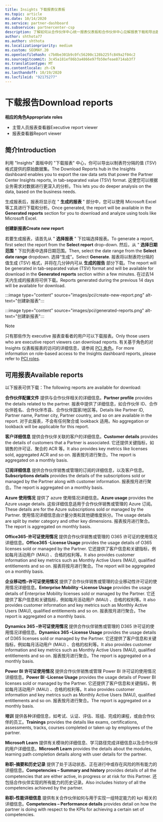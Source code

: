 ```yaml
---
title: Insights 下载报表仪表板
ms.topic: article
ms.date: 10/14/2020
ms.service: partner-dashboard
ms.subservice: partnercenter-csp
description: 了解如何从合作伙伴中心统一报表仪表板和合作伙伴中心见解报表下载和导出数据。
author: shthota77
ms.author: shthota
ms.localizationpriority: medium
ms.custom: SEOMAY.20
ms.openlocfilehash: c7b0be301b9c0fc56200c128b225fc849a2f04c2
ms.sourcegitcommit: 3c45a181ef86b3a4866e97fb50efeae8714ab3f7
ms.translationtype: MT
ms.contentlocale: zh-CN
ms.lasthandoff: 10/19/2020
ms.locfileid: "92175277"
---
```

# <a name="download-reports"></a><span data-ttu-id="23b52-103">下载报告</span><span class="sxs-lookup"><span data-stu-id="23b52-103">Download reports</span></span>

<span data-ttu-id="23b52-104">**相应的角色**</span><span class="sxs-lookup"><span data-stu-id="23b52-104">**Appropriate roles**</span></span>
- <span data-ttu-id="23b52-105">主管人员报表查看器</span><span class="sxs-lookup"><span data-stu-id="23b52-105">Executive report viewer</span></span>
- <span data-ttu-id="23b52-106">报表查看器</span><span class="sxs-lookup"><span data-stu-id="23b52-106">Report viewer</span></span>

## <a name="introduction"></a><span data-ttu-id="23b52-107">简介</span><span class="sxs-lookup"><span data-stu-id="23b52-107">Introduction</span></span>

<span data-ttu-id="23b52-108">利用 "Insights" 面板中的 "下载报表" 中心，你可以导出以制表符分隔的值 (TSV) 格式提供的原始数据集。</span><span class="sxs-lookup"><span data-stu-id="23b52-108">The Download Reports hub in the Insights dashboard enables you to export the raw data sets that power the Partner Center Insights reports, in tab-separated value (TSV) format.</span></span> <span data-ttu-id="23b52-109">这使您可以根据业务需求对数据进行更深入的分析。</span><span class="sxs-lookup"><span data-stu-id="23b52-109">This lets you do deeper analysis on the data, based on the business needs.</span></span>

<span data-ttu-id="23b52-110">生成报表后，报表将显示在 " **生成的报表** " 部分中，您可以使用 Microsoft Excel 等工具进行下载和分析。</span><span class="sxs-lookup"><span data-stu-id="23b52-110">Once generated, the report  will be available in the **Generated reports** section for you to download and analyze using tools like Microsoft Excel.</span></span>

<span data-ttu-id="23b52-111">**创建新报表**</span><span class="sxs-lookup"><span data-stu-id="23b52-111">**Create new report**</span></span>

<span data-ttu-id="23b52-112">若要生成报表，请首先从 " **选择报表** " 下拉端选择报表。</span><span class="sxs-lookup"><span data-stu-id="23b52-112">To generate a report, first select the report from the **Select report** drop-down.</span></span> <span data-ttu-id="23b52-113">然后，从 " **选择日期范围** " 下拉列表中选择日期范围。</span><span class="sxs-lookup"><span data-stu-id="23b52-113">Then, select the date range from the **Select date range** dropdown.</span></span> <span data-ttu-id="23b52-114">选择“生成”。</span><span class="sxs-lookup"><span data-stu-id="23b52-114">Select **Generate**.</span></span> <span data-ttu-id="23b52-115">报表将以制表符分隔的值生成 (TSV) 格式，并将在几分钟内可从 **生成的报告** 部分下载。</span><span class="sxs-lookup"><span data-stu-id="23b52-115">The report will be generated in tab-separated value (TSV) format and will be available for download in the **Generated reports** section within a few minutes.</span></span> <span data-ttu-id="23b52-116">在过去14天内生成的报表将可供下载。</span><span class="sxs-lookup"><span data-stu-id="23b52-116">Reports generated during the previous 14 days will be available for download.</span></span>

:::image type="content" source="images/pci/create-new-report.png" alt-text="创建新报表":::

:::image type="content" source="images/pci/generated-reports.png" alt-text="创建新报表":::

>[!NOTE] 
><span data-ttu-id="23b52-119">只有那些作为 executive 报表查看者的用户可以下载报表。</span><span class="sxs-lookup"><span data-stu-id="23b52-119">Only those users who are executive report viewers can download reports.</span></span> <span data-ttu-id="23b52-120">有关基于角色的对 Insights 仪表板报表的访问的详细信息，请参阅 [PCI 角色](pci-roles.md)。</span><span class="sxs-lookup"><span data-stu-id="23b52-120">For more information on role-based access to the Insights dashboard reports, please refer to [PCI roles](pci-roles.md).</span></span> 

## <a name="available-reports"></a><span data-ttu-id="23b52-121">可用报表</span><span class="sxs-lookup"><span data-stu-id="23b52-121">Available reports</span></span>

<span data-ttu-id="23b52-122">以下报表可供下载：</span><span class="sxs-lookup"><span data-stu-id="23b52-122">The following reports are available for download:</span></span>

<span data-ttu-id="23b52-123">**合作伙伴配置文件** 提供与合作伙伴相关的详细信息。</span><span class="sxs-lookup"><span data-stu-id="23b52-123">**Partner profile** provides the details related to the partner.</span></span> <span data-ttu-id="23b52-124">报表中提供了详细信息，如合作伙伴 ID、合作伙伴姓名、合作伙伴市县、合作伙伴国家/地区等。</span><span class="sxs-lookup"><span data-stu-id="23b52-124">Details like Partner ID, Partner name, Partner city, Partner country, and so on are available in the report.</span></span> <span data-ttu-id="23b52-125">对于此报表，不会有任何聚合或 lookback 适用。</span><span class="sxs-lookup"><span data-stu-id="23b52-125">No aggregation or lookback will be applicable for this report.</span></span>

<span data-ttu-id="23b52-126">**客户详细信息** 提供合作伙伴关联的客户的详细信息。</span><span class="sxs-lookup"><span data-stu-id="23b52-126">**Customer details** provides the details of customers that a Partner is associated.</span></span> <span data-ttu-id="23b52-127">它还提供关键指标，如销售的许可证、聚合的 ACR 等。</span><span class="sxs-lookup"><span data-stu-id="23b52-127">It also provides key metrics like licenses sold, aggregated ACR and so on.</span></span> <span data-ttu-id="23b52-128">报表按月进行聚合。</span><span class="sxs-lookup"><span data-stu-id="23b52-128">The report is aggregated on a monthly basis.</span></span>

<span data-ttu-id="23b52-129">**订阅详细信息** 提供合作伙伴销售或管理的订阅的详细信息，以及客户信息。</span><span class="sxs-lookup"><span data-stu-id="23b52-129">**Subscriptions details** provides the details of the subscriptions sold or managed by the Partner along with customer information.</span></span> <span data-ttu-id="23b52-130">报表按月进行聚合。</span><span class="sxs-lookup"><span data-stu-id="23b52-130">The report is aggregated on a monthly basis.</span></span>

<span data-ttu-id="23b52-131">**Azure 使用情况** 提供了 azure 使用情况详细信息。</span><span class="sxs-lookup"><span data-stu-id="23b52-131">**Azure usage** provides the Azure usage details.</span></span> <span data-ttu-id="23b52-132">这些详细信息适用于合作伙伴销售或管理的 Azure 订阅。</span><span class="sxs-lookup"><span data-stu-id="23b52-132">These details are for the Azure subscriptions sold or managed by the Partner.</span></span> <span data-ttu-id="23b52-133">使用情况详细信息由计量分类和其他键维度拆分。</span><span class="sxs-lookup"><span data-stu-id="23b52-133">The usage details are split by meter category and other key dimensions.</span></span> <span data-ttu-id="23b52-134">报表按月进行聚合。</span><span class="sxs-lookup"><span data-stu-id="23b52-134">The report is aggregated on monthly basis.</span></span>

<span data-ttu-id="23b52-135">**Office365-许可证使用情况** 提供合作伙伴销售或管理的 O365 许可证的使用情况详细信息。</span><span class="sxs-lookup"><span data-stu-id="23b52-135">**Office365 -License Usage** provides the usage details of O365 licenses sold or managed by the Partner.</span></span> <span data-ttu-id="23b52-136">它还提供了客户信息和关键指标，例如每月活动用户 (MAU) 、合格的权利等。</span><span class="sxs-lookup"><span data-stu-id="23b52-136">It also provides customer information and key metrics such as Monthly Active Users (MAU), qualified entitlements and so on.</span></span> <span data-ttu-id="23b52-137">报表将按月进行聚合。</span><span class="sxs-lookup"><span data-stu-id="23b52-137">The report will be aggregated on a monthly basis.</span></span>

<span data-ttu-id="23b52-138">**企业移动性–许可证使用情况**  提供了合作伙伴销售或管理的企业移动性许可证的使用情况详细信息。</span><span class="sxs-lookup"><span data-stu-id="23b52-138">**Enterprise Mobility –License Usage**  provides the usage details of Enterprise Mobility licenses sold or managed by the Partner.</span></span> <span data-ttu-id="23b52-139">它还提供了客户信息和关键指标，例如每月活动用户 (MAU) 、合格的权利等。</span><span class="sxs-lookup"><span data-stu-id="23b52-139">It also provides customer information and key metrics such as Monthly Active Users (MAU), qualified entitlements and so on.</span></span> <span data-ttu-id="23b52-140">报表按月进行聚合。</span><span class="sxs-lookup"><span data-stu-id="23b52-140">The report is aggregated on a monthly basis.</span></span>

<span data-ttu-id="23b52-141">**Dynamics 365 –许可证使用情况** 提供合作伙伴销售或管理的 D365 许可证的使用情况详细信息。</span><span class="sxs-lookup"><span data-stu-id="23b52-141">**Dynamics 365 –License Usage** provides the usage details of D365 licenses sold or managed by the Partner.</span></span> <span data-ttu-id="23b52-142">它还提供了客户信息和关键指标，例如每月活动用户 (MAU) 、合格的权利等。</span><span class="sxs-lookup"><span data-stu-id="23b52-142">It also provides customer information and key metrics such as Monthly Active Users (MAU), qualified entitlements and so on.</span></span> <span data-ttu-id="23b52-143">报表按月进行聚合。</span><span class="sxs-lookup"><span data-stu-id="23b52-143">The report is aggregated on a monthly basis.</span></span>

<span data-ttu-id="23b52-144">**Power BI 许可证使用情况** 提供合作伙伴销售或管理 Power BI 许可证的使用情况详细信息。</span><span class="sxs-lookup"><span data-stu-id="23b52-144">**Power BI -License Usage** provides the usage details of Power BI licenses sold or managed by the Partner.</span></span> <span data-ttu-id="23b52-145">它还提供了客户信息和关键指标，例如每月活动用户 (MAU) 、合格的权利等。</span><span class="sxs-lookup"><span data-stu-id="23b52-145">It also provides customer information and key metrics such as Monthly Active Users (MAU), qualified entitlements and so on.</span></span> <span data-ttu-id="23b52-146">报表按月进行聚合。</span><span class="sxs-lookup"><span data-stu-id="23b52-146">The report is aggregated on a monthly basis.</span></span>

<span data-ttu-id="23b52-147">**培训** 提供各种详细信息，如考试、认证、评估、班组、完成的课程，或由合作伙伴的员工。</span><span class="sxs-lookup"><span data-stu-id="23b52-147">**Trainings** provides the details like exams, certifications, assessments, tracks, courses completed or taken up by employees of the partner.</span></span>

<span data-ttu-id="23b52-148">**Microsoft Learn** 提供有关模块的详细信息、学习路径完成详细信息以及合作伙伴的用户详细信息。</span><span class="sxs-lookup"><span data-stu-id="23b52-148">**Microsoft Learn** provides the details about the modules, learning path completion details along with user details for the partner.</span></span>

<span data-ttu-id="23b52-149">**称职–摘要和历史记录** 提供了处于活动状态、正在进行中或存在风险的所有能力的详细信息。</span><span class="sxs-lookup"><span data-stu-id="23b52-149">**Competencies – Summary and history** provides details of all the competencies that are either active, in progress or at risk for this Partner.</span></span> <span data-ttu-id="23b52-150">还包括合作伙伴实现的所有能力的历史记录。</span><span class="sxs-lookup"><span data-stu-id="23b52-150">Also includes history of all the competencies achieved by the partner.</span></span>

<span data-ttu-id="23b52-151">**称职–性能详细信息** 提供有关合作伙伴如何与用于实现一组特定能力的 kpi 相关的详细信息。</span><span class="sxs-lookup"><span data-stu-id="23b52-151">**Competencies – Performance details** provides detail on how the partner is doing with respect to the KPIs for achieving a certain set of competencies.</span></span>

